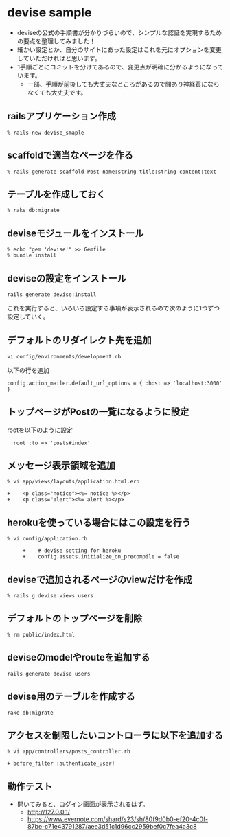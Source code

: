 devise sample
============================

- deviseの公式の手順書が分かりづらいので、シンプルな認証を実現するための要点を整理してみました！
- 細かい設定とか、自分のサイトにあった設定はこれを元にオプションを変更していただければと思います。
- 1手順ごとにコミットを分けてあるので、変更点が明確に分かるようになっています。
  - 一部、手順が前後しても大丈夫なところがあるので間あり神経質にならなくても大丈夫です。


railsアプリケーション作成
-------------------

```
% rails new devise_smaple
```

scaffoldで適当なページを作る
-------------------
```
% rails generate scaffold Post name:string title:string content:text
```

テーブルを作成しておく
-------------------
```
% rake db:migrate
```

deviseモジュールをインストール
-------------------
```
% echo "gem 'devise'" >> Gemfile
% bundle install
```


deviseの設定をインストール
-------------------
```
rails generate devise:install
```
これを実行すると、いろいろ設定する事項が表示されるので次のように1つずつ設定していく。

デフォルトのリダイレクト先を追加
-------------------

```
vi config/environments/development.rb
```

以下の行を追加
```
config.action_mailer.default_url_options = { :host => 'localhost:3000' }
```


トップページがPostの一覧になるように設定
-------------------

rootを以下のように設定
```
  root :to => 'posts#index'
```


メッセージ表示領域を追加
-------------------

```
% vi app/views/layouts/application.html.erb
```


```
+    <p class="notice"><%= notice %></p>
+    <p class="alert"><%= alert %></p>
```




herokuを使っている場合にはこの設定を行う
-------------------

```
% vi config/application.rb
```


```
     +    # devise setting for heroku
     +    config.assets.initialize_on_precompile = false
```


deviseで追加されるページのviewだけを作成
-------------------
```
% rails g devise:views users
```


デフォルトのトップページを削除
-------------------
```
% rm public/index.html
```

deviseのmodelやrouteを追加する
-------------------

```
rails generate devise users
```


devise用のテーブルを作成する
-------------------
```
rake db:migrate
```


アクセスを制限したいコントローラに以下を追加する
-------------------

```
% vi app/controllers/posts_controller.rb
```

```
+ before_filter :authenticate_user!
```


動作テスト
-------------------
- 開いてみると、ログイン画面が表示されるはず。
  - http://127.0.0.1/
  - https://www.evernote.com/shard/s23/sh/80f9d0b0-ef20-4c0f-87be-c71e43791287/aee3d51c1d96cc2959bef0c7fea4a3c8


